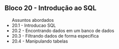 <h2>Bloco 20 - Introdução ao SQL</h2>

<ul>
  Assuntos abordados
  <li>20.1 - Introducao SQL</li>
  <li>20.2 - Encontrando dados em um banco de dados</li>
  <li>20.3 - Filtrando dados de forma específica</li>
  <li>20.4 - Manipulando tabelas</li>
</ul>




